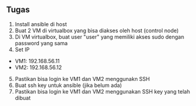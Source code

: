 ## Tugas

1. Install ansible di host
2. Buat 2 VM di virtualbox yang bisa diakses oleh host (control node)
3. Di VM virtualbox, buat user "user" yang memiliki akses sudo dengan password yang sama
4. Set IP
  - VM1: 192.168.56.11
  - VM2: 192.168.56.12
5. Pastikan bisa login ke VM1 dan VM2 menggunakn SSH
6. Buat ssh key untuk ansible (jika belum ada)
7. Pastikan bisa login ke VM1 dan VM2 menggunakan SSH key yang telah dibuat
